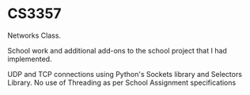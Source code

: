 # CS3357
Networks Class.


School work and additional add-ons to the school project that I had implemented.

UDP and TCP connections using Python's Sockets library and Selectors Library.
No use of Threading as per School Assignment specifications
